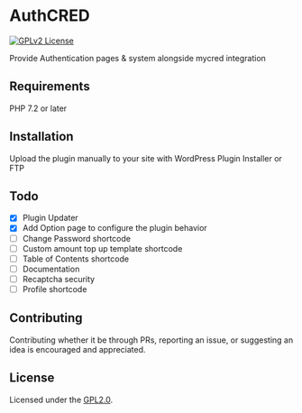 # AuthCRED

[![GPLv2 License](https://img.shields.io/badge/License-GPL%20v2-yellow.svg)](https://opensource.org/licenses/)

Provide Authentication pages & system alongside mycred integration

## Requirements

PHP 7.2 or later

## Installation

Upload the plugin manually to your site with WordPress Plugin Installer or FTP
    
## Todo

- [x]  Plugin Updater
- [x]  Add Option page to configure the plugin behavior
- [ ]  Change Password shortcode
- [ ]  Custom amount top up template shortcode
- [ ]  Table of Contents shortcode
- [ ]  Documentation
- [ ]  Recaptcha security
- [ ]  Profile shortcode

## Contributing

Contributing whether it be through PRs, reporting an issue, or suggesting an idea is encouraged and appreciated.

## License

Licensed under the [GPL2.0](https://github.com/iniznet/authcred/blob/master/LICENSE).